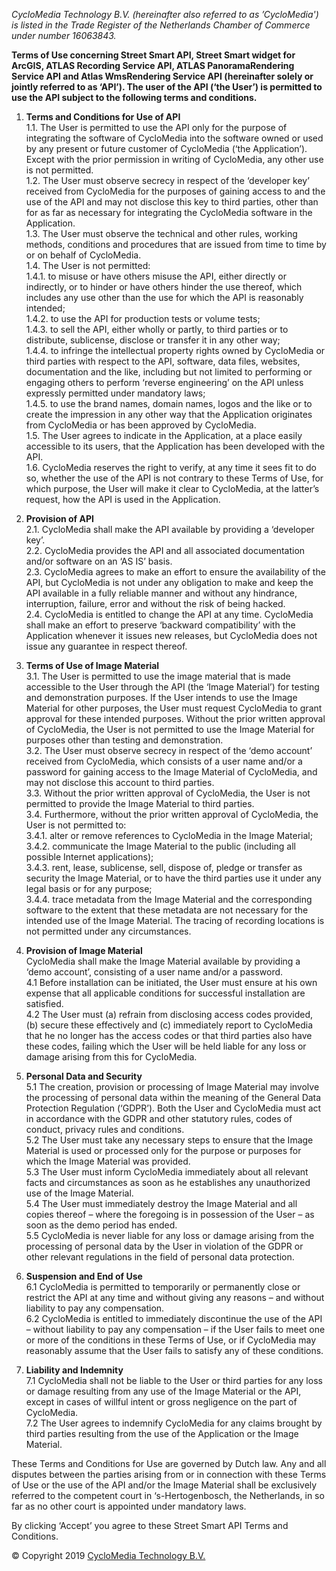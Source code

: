 _CycloMedia Technology B.V. (hereinafter also referred to as ’CycloMedia') is listed in the Trade Register of the Netherlands Chamber of Commerce under number 16063843._
  
**Terms of Use concerning Street Smart API, Street Smart widget for ArcGIS, ATLAS Recording Service API, ATLAS PanoramaRendering Service API and Atlas WmsRendering Service API (hereinafter solely or jointly referred to as ‘API’). The user of the API (‘the User’) is permitted to use the API subject to the following terms and conditions.** 

1.	**Terms and Conditions for Use of API**  
1.1.	The User is permitted to use the API only for the purpose of integrating the software of CycloMedia into the software owned or used by any present or future customer of CycloMedia (‘the Application’). Except with the prior permission in writing of CycloMedia, any other use is not permitted.     
1.2.	The User must observe secrecy in respect of the ‘developer key’ received from CycloMedia for the purposes of gaining access to and the use of the API and may not disclose this key to third parties, other than for as far as necessary for integrating the CycloMedia software in the Application.    
1.3.	The User must observe the technical and other rules, working methods, conditions and procedures that are issued from time to time by or on behalf of CycloMedia.  
1.4.	The User is not permitted:  
1.4.1.	  to misuse or have others misuse the API, either directly or indirectly, or to hinder or have others hinder the use thereof, which includes any use other than the use for which the API is reasonably intended;  
1.4.2.	  to use the API for production tests or volume tests;  
1.4.3.	  to sell the API, either wholly or partly, to third parties or to distribute, sublicense,   disclose or transfer it in any other way;  
1.4.4.	  to infringe the intellectual property rights owned by CycloMedia or third parties with respect to the API, software, data files, websites, documentation and the like, including but not limited to performing or engaging others to perform ‘reverse engineering’ on the API unless expressly permitted under mandatory laws;  
1.4.5.	  to use the brand names, domain names, logos and the like or to create the impression in any other way that the Application originates from CycloMedia or has been approved by CycloMedia.  
1.5.	The User agrees to indicate in the Application, at a place easily accessible to its users, that the Application has been developed with the API.  
1.6.	CycloMedia reserves the right to verify, at any time it sees fit to do so, whether the use of the API is not contrary to these Terms of Use, for which purpose, the User will make it clear to CycloMedia, at the latter’s request, how the API is used in the Application.   

2.	**Provision of API**   
2.1.	CycloMedia shall make the API available by providing a ‘developer key’.  
2.2.	CycloMedia provides the API and all associated documentation and/or software on an ‘AS IS’ basis.    
2.3.	CycloMedia agrees to make an effort to ensure the availability of the API, but CycloMedia is not under any obligation to make and keep the API  available in a fully reliable manner and without any hindrance, interruption, failure, error and without the risk of being hacked.   
2.4.	CycloMedia is entitled to change the API at any time. CycloMedia shall make an effort to preserve ‘backward compatibility’ with the Application whenever it issues new releases, but CycloMedia does not issue any guarantee in respect thereof.    

3.	**Terms of Use of Image Material**   
3.1.	The User is permitted to use the image material that is made accessible to the User through the API (the ‘Image Material’) for testing and demonstration purposes. If the User intends to use the Image Material for other purposes, the User must request CycloMedia to grant approval for these intended purposes. Without the prior written approval of CycloMedia, the User is not permitted to use the Image Material for purposes other than testing and demonstration.  
3.2.	The User must observe secrecy in respect of the ‘demo account’  received from CycloMedia, which consists of a user name and/or a password for gaining access to the  Image Material of CycloMedia, and may not disclose this account to third parties.   
3.3.	Without the prior written approval of CycloMedia, the User is not permitted to provide the Image Material to third parties.  
3.4.	Furthermore, without the prior written approval of  CycloMedia, the User is not permitted to:   
3.4.1.    alter or remove references to CycloMedia in the Image Material;  
3.4.2.    communicate the Image Material to the public (including all possible Internet applications);  
3.4.3.    rent, lease, sublicense, sell, dispose of, pledge or transfer as security the Image Material, or to have the third parties use it  under any legal basis or for any purpose;  
3.4.4.    trace metadata from the Image Material and the corresponding software to the extent that these metadata are not necessary for the intended use of the Image Material. The tracing of recording locations is not permitted under any circumstances.    

4.	**Provision of Image Material**     
CycloMedia shall make the Image Material available by providing a ‘demo account’, consisting of a user name and/or a password.  
4.1	Before installation can be initiated, the User must ensure at his own expense that all applicable conditions for successful installation are satisfied.    
4.2	The User must (a) refrain from disclosing access codes provided, (b) secure these effectively and (c) immediately report to CycloMedia that he no longer has the access codes or that third parties also have these codes, failing which the User will be held liable for any loss or damage arising from this for CycloMedia.  

5.	**Personal Data and Security**  
5.1	The creation, provision or processing of Image Material may involve the processing of personal data within the meaning of the General Data Protection Regulation (‘GDPR’). Both the User and CycloMedia must act in accordance with the GDPR and other statutory rules, codes of conduct, privacy rules and conditions.    
5.2	The User must take any necessary steps to ensure that the Image Material is used or processed only for the purpose or purposes for which the Image Material was provided.    
5.3	The User must inform CycloMedia immediately about all relevant facts and circumstances as soon as he establishes any unauthorized use of the Image Material.   
5.4	The User must immediately destroy the Image Material and all copies thereof – where the foregoing is in possession of the User – as soon as the demo period has ended.     
5.5	CycloMedia is never liable for any loss or damage arising from the processing of personal data by the User in violation of the GDPR or other relevant regulations in the field of personal data protection.    

6.	**Suspension and End of Use**  
6.1	CycloMedia is permitted to temporarily or permanently close or restrict the API at any time and without giving any reasons – and without liability to pay any compensation.    
6.2	CycloMedia is entitled to immediately discontinue the use of the API – without liability to pay any compensation – if the User fails to meet one or more of the conditions in these Terms of Use, or if CycloMedia may reasonably assume that the User fails to satisfy any of these conditions.    

7.	**Liability and Indemnity**   
7.1	CycloMedia shall not be liable to the User or third parties for any loss or damage resulting from any use of the Image Material or the API, except in cases of willful intent or gross negligence on the part of CycloMedia.  
7.2	The User agrees to indemnify CycloMedia for any claims brought by third parties resulting from the use of the Application or the Image Material.  

These Terms and Conditions for Use are governed by Dutch law. Any and all disputes between the parties arising from or in connection with these Terms of Use or the use of the API and/or the Image Material shall be exclusively referred to the competent court in ‘s-Hertogenbosch, the Netherlands, in so far as no other court is appointed under mandatory laws.

By clicking ‘Accept’ you agree to these Street Smart API Terms and Conditions.

© Copyright 2019 [CycloMedia Technology B.V.](https://www.cyclomedia.com/de)
